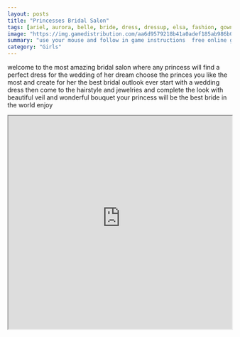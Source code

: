 ```yaml
---
layout: posts
title: "Princesses Bridal Salon"
tags: [ariel, aurora, belle, bride, dress, dressup, elsa, fashion, gowns, princess, wedding, free, online, games, oyna, game, free, games, play, play, games]
image: "https://img.gamedistribution.com/aa6d9579218b41a0adef185ab986b075.jpg"
summary: "use your mouse and follow in game instructions  free online games oyna game free games play play games"
category: "Girls"
---
```


welcome to the most amazing bridal salon where any princess will find a perfect dress for the wedding of her dream choose the princes you like the most and create for her the best bridal outlook ever start with a wedding dress then come to the hairstyle and jewelries and complete the look with beautiful veil and wonderful bouquet your princess will be the best bride in the world enjoy

<iframe width="100%" height="480px;" src="https://html5.gamedistribution.com/aa6d9579218b41a0adef185ab986b075/"></iframe>